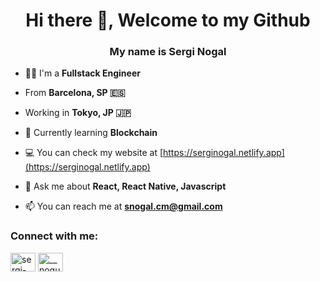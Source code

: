 <h1 align="center">Hi there 👋, Welcome to my Github</h1>
<h3 align="center">My name is Sergi Nogal</h3>

- 👨‍💻 I'm a **Fullstack Engineer** 

- From **Barcelona, SP 🇪🇸**

- Working in **Tokyo, JP 🇯🇵**

- 🌱 Currently learning **Blockchain**

- 💻 You can check my website at [https://serginogal.netlify.app](https://serginogal.netlify.app)

- 💬 Ask me about **React, React Native, Javascript**

- 📫 You can reach me at **snogal.cm@gmail.com**

<h3 align="left">Connect with me:</h3>
<p align="left">
<a href="https://linkedin.com/in/sergi-nogal-13493b13b" target="blank"><img align="center" src="https://raw.githubusercontent.com/rahuldkjain/github-profile-readme-generator/master/src/images/icons/Social/linked-in-alt.svg" alt="sergi-nogal-13493b13b" height="30" width="40" /></a>
<a href="https://instagram.com/__nogu" target="blank"><img align="center" src="https://raw.githubusercontent.com/rahuldkjain/github-profile-readme-generator/master/src/images/icons/Social/instagram.svg" alt="__nogu" height="30" width="40" /></a>
</p>
